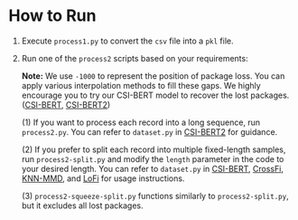 # How to Run

1. Execute `process1.py` to convert the `csv` file into a `pkl` file.

2. Run one of the `process2` scripts based on your requirements:

    

   **Note:** We use `-1000` to represent the position of package loss. You can apply various interpolation methods to fill these gaps. We highly encourage you to try our CSI-BERT model to recover the lost packages. ([CSI-BERT](https://github.com/RS2002/CSI-BERT), [CSI-BERT2](https://github.com/RS2002/CSI-BERT2))

    

   (1) If you want to process each record into a long sequence, run `process2.py`. You can refer to `dataset.py` in [CSI-BERT2](https://github.com/RS2002/CSI-BERT2) for guidance.

    

   (2) If you prefer to split each record into multiple fixed-length samples, run `process2-split.py` and modify the `length` parameter in the code to your desired length. You can refer to `dataset.py` in [CSI-BERT](https://github.com/RS2002/CSI-BERT), [CrossFi](https://github.com/RS2002/CrossFi), [KNN-MMD](https://github.com/RS2002/CrossFi), and [LoFi](https://github.com/RS2002/LoFi/tree/main/network_examples) for usage instructions.

    

   (3) `process2-squeeze-split.py` functions similarly to `process2-split.py`, but it excludes all lost packages.